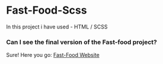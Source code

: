 # Fast-Food-Scss
In this project i have used  - HTML  / SCSS

<h3>Can I see the final version of the Fast-food project?</h3>

<p>Sure! Here you go:  <a href="https://dev-kiddo.github.io/Fast-Food-Scss/">Fast-Food Website</a></p>
